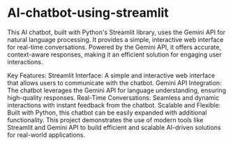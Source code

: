 # AI-chatbot-using-streamlit
This AI chatbot, built with Python's Streamlit library, uses the Gemini API for natural language processing. It provides a simple, interactive web interface for real-time conversations. Powered by the Gemini API, it offers accurate, context-aware responses, making it an efficient solution for engaging user interactions.

Key Features:
Streamlit Interface: A simple and interactive web interface that allows users to communicate with the chatbot.
Gemini API Integration: The chatbot leverages the Gemini API for language understanding, ensuring high-quality responses.
Real-Time Conversations: Seamless and dynamic interactions with instant feedback from the chatbot.
Scalable and Flexible: Built with Python, this chatbot can be easily expanded with additional functionality.
This project demonstrates the use of modern tools like Streamlit and Gemini API to build efficient and scalable AI-driven solutions for real-world applications.
